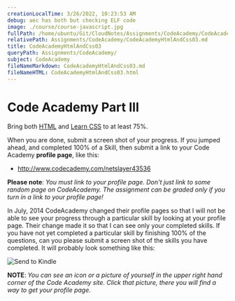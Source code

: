 ```yaml
---
creationLocalTime: 3/26/2022, 10:23:53 AM
debug: aec has both but checking ELF code
image: ./course/course-javascript.jpg
fullPath: /home/ubuntu/Git/CloudNotes/Assignments/CodeAcademy/CodeAcademyHtmlAndCss03.md
relativePath: Assignments/CodeAcademy/CodeAcademyHtmlAndCss03.md
title: CodeAcademyHtmlAndCss03
queryPath: Assignments/CodeAcademy/
subject: CodeAcademy
fileNameMarkdown: CodeAcademyHtmlAndCss03.md
fileNameHTML: CodeAcademyHtmlAndCss03.html
---
```



<!-- toc -->
<!-- tocstop -->

# Code Academy Part III

Bring both [HTML](https://www.codecademy.com/learn/learn-html)
and [Learn CSS](https://www.codecademy.com/learn/learn-css) to at least 75%.

When you are done, submit a screen shot of your progress. If you jumped ahead, and completed 100% of a Skill, then submit a link to your Code Academy **profile page**,
like this:

- <http://www.codecademy.com/netslayer43536>

**Please note**: *You must link to your profile page. Don't just link to some random page on CodeAcademy. The assignment can be graded only if you turn in a link to your profile page!*

In July, 2014 CodeAcademy changed their profile pages so that I will not be able to see your progress through a particular skill by looking at your profile page. Their change made it so that I can see only your completed skills. If you have not yet completed a particular skill by finishing 100% of the questions, can you please submit a screen shot of the skills you have completed. It will probably look something like this:

![Send to Kindle](https://drive.google.com/uc?export=view&id=0B25UTAlOfPRGcnB5VG8zMVVDWFE)

**NOTE**: _You can see an icon or a picture of yourself in the upper right hand corner of the Code Academy site. Click that picture, there you will find a way to get your profile page._
